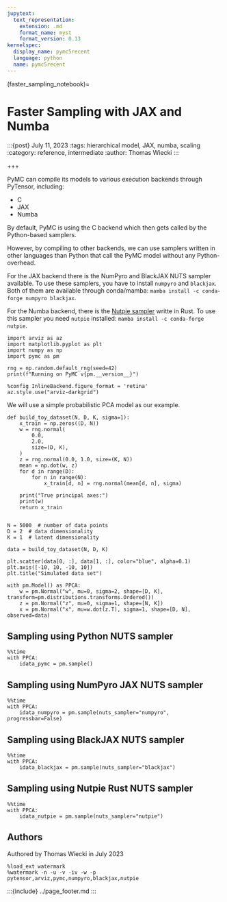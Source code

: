 ```yaml
---
jupytext:
  text_representation:
    extension: .md
    format_name: myst
    format_version: 0.13
kernelspec:
  display_name: pymc5recent
  language: python
  name: pymc5recent
---
```


(faster_sampling_notebook)=

# Faster Sampling with JAX and Numba

:::{post} July 11, 2023
:tags: hierarchical model, JAX, numba, scaling
:category: reference, intermediate
:author: Thomas Wiecki
:::

+++

PyMC can compile its models to various execution backends through PyTensor, including:
* C
* JAX
* Numba

By default, PyMC is using the C backend which then gets called by the Python-based samplers.

However, by compiling to other backends, we can use samplers written in other languages than Python that call the PyMC model without any Python-overhead.

For the JAX backend there is the NumPyro and BlackJAX NUTS sampler available. To use these samplers, you have to install `numpyro` and `blackjax`. Both of them are available through conda/mamba: `mamba install -c conda-forge numpyro blackjax`.

For the Numba backend, there is the [Nutpie sampler](https://github.com/pymc-devs/nutpie) writte in Rust. To use this sampler you need `nutpie` installed: `mamba install -c conda-forge nutpie`. 

```{code-cell} ipython3
import arviz as az
import matplotlib.pyplot as plt
import numpy as np
import pymc as pm

rng = np.random.default_rng(seed=42)
print(f"Running on PyMC v{pm.__version__}")
```

```{code-cell} ipython3
%config InlineBackend.figure_format = 'retina'
az.style.use("arviz-darkgrid")
```

We will use a simple probabilistic PCA model as our example.

```{code-cell} ipython3
def build_toy_dataset(N, D, K, sigma=1):
    x_train = np.zeros((D, N))
    w = rng.normal(
        0.0,
        2.0,
        size=(D, K),
    )
    z = rng.normal(0.0, 1.0, size=(K, N))
    mean = np.dot(w, z)
    for d in range(D):
        for n in range(N):
            x_train[d, n] = rng.normal(mean[d, n], sigma)

    print("True principal axes:")
    print(w)
    return x_train


N = 5000  # number of data points
D = 2  # data dimensionality
K = 1  # latent dimensionality

data = build_toy_dataset(N, D, K)
```

```{code-cell} ipython3
plt.scatter(data[0, :], data[1, :], color="blue", alpha=0.1)
plt.axis([-10, 10, -10, 10])
plt.title("Simulated data set")
```

```{code-cell} ipython3
with pm.Model() as PPCA:
    w = pm.Normal("w", mu=0, sigma=2, shape=[D, K], transform=pm.distributions.transforms.Ordered())
    z = pm.Normal("z", mu=0, sigma=1, shape=[N, K])
    x = pm.Normal("x", mu=w.dot(z.T), sigma=1, shape=[D, N], observed=data)
```

## Sampling using Python NUTS sampler

```{code-cell} ipython3
%%time
with PPCA:
    idata_pymc = pm.sample()
```

## Sampling using NumPyro JAX NUTS sampler

```{code-cell} ipython3
%%time
with PPCA:
    idata_numpyro = pm.sample(nuts_sampler="numpyro", progressbar=False)
```

## Sampling using BlackJAX NUTS sampler

```{code-cell} ipython3
%%time
with PPCA:
    idata_blackjax = pm.sample(nuts_sampler="blackjax")
```

## Sampling using Nutpie Rust NUTS sampler

```{code-cell} ipython3
%%time
with PPCA:
    idata_nutpie = pm.sample(nuts_sampler="nutpie")
```

## Authors
Authored by Thomas Wiecki in July 2023

```{code-cell} ipython3
%load_ext watermark
%watermark -n -u -v -iv -w -p pytensor,arviz,pymc,numpyro,blackjax,nutpie
```

:::{include} ../page_footer.md
:::
